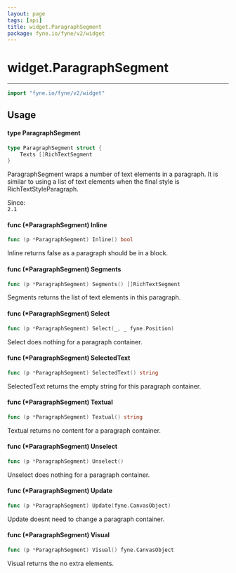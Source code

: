 ```yaml
---
layout: page
tags: [api]
title: widget.ParagraphSegment
package: fyne.io/fyne/v2/widget
---
```


# widget.ParagraphSegment
---
```go
import "fyne.io/fyne/v2/widget"
```

## Usage

#### type ParagraphSegment

```go
type ParagraphSegment struct {
	Texts []RichTextSegment
}
```

ParagraphSegment wraps a number of text elements in a paragraph. It is similar to using a list of text elements when the final style is RichTextStyleParagraph.


<div class="since">Since: <code>
2.1</code></div>

#### func (*ParagraphSegment) Inline

```go
func (p *ParagraphSegment) Inline() bool
```
Inline returns false as a paragraph should be in a block.

#### func (*ParagraphSegment) Segments

```go
func (p *ParagraphSegment) Segments() []RichTextSegment
```
Segments returns the list of text elements in this paragraph.

#### func (*ParagraphSegment) Select

```go
func (p *ParagraphSegment) Select(_, _ fyne.Position)
```
Select does nothing for a paragraph container.

#### func (*ParagraphSegment) SelectedText

```go
func (p *ParagraphSegment) SelectedText() string
```
SelectedText returns the empty string for this paragraph container.

#### func (*ParagraphSegment) Textual

```go
func (p *ParagraphSegment) Textual() string
```
Textual returns no content for a paragraph container.

#### func (*ParagraphSegment) Unselect

```go
func (p *ParagraphSegment) Unselect()
```
Unselect does nothing for a paragraph container.

#### func (*ParagraphSegment) Update

```go
func (p *ParagraphSegment) Update(fyne.CanvasObject)
```
Update doesnt need to change a paragraph container.

#### func (*ParagraphSegment) Visual

```go
func (p *ParagraphSegment) Visual() fyne.CanvasObject
```
Visual returns the no extra elements.
